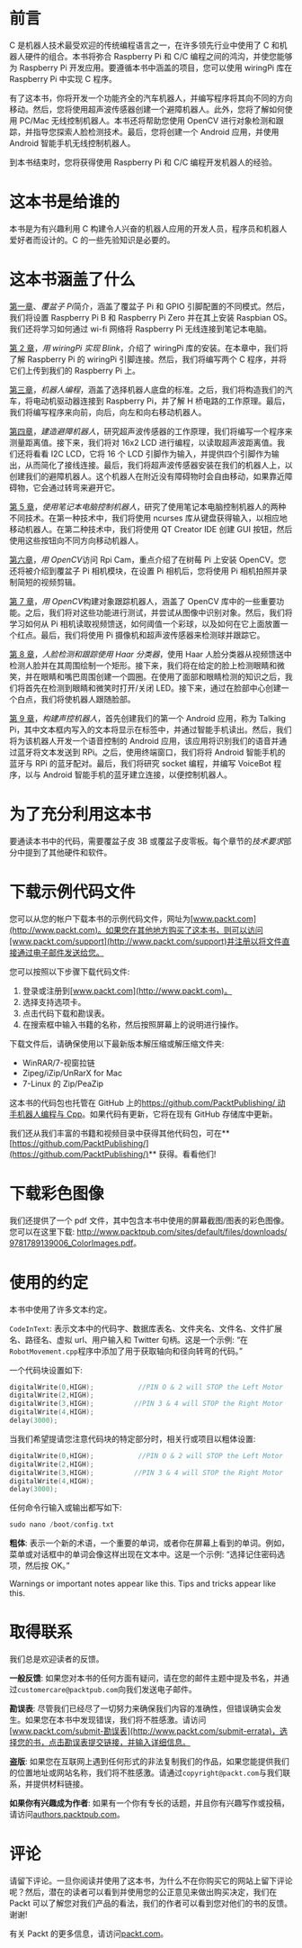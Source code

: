 # 前言

C 是机器人技术最受欢迎的传统编程语言之一，在许多领先行业中使用了 C 和机器人硬件的组合。本书将弥合 Raspberry Pi 和 C/C 编程之间的鸿沟，并使您能够为 Raspberry Pi 开发应用。要遵循本书中涵盖的项目，您可以使用 wiringPi 库在 Raspberry Pi 中实现 C 程序。

有了这本书，你将开发一个功能齐全的汽车机器人，并编写程序将其向不同的方向移动。然后，您将使用超声波传感器创建一个避障机器人。此外，您将了解如何使用 PC/Mac 无线控制机器人。本书还将帮助您使用 OpenCV 进行对象检测和跟踪，并指导您探索人脸检测技术。最后，您将创建一个 Android 应用，并使用 Android 智能手机无线控制机器人。

到本书结束时，您将获得使用 Raspberry Pi 和 C/C 编程开发机器人的经验。

# 这本书是给谁的

本书是为有兴趣利用 C 构建令人兴奋的机器人应用的开发人员，程序员和机器人爱好者而设计的。C 的一些先验知识是必要的。

# 这本书涵盖了什么

[第一章](01.html)、*覆盆子 Pi*简介，涵盖了覆盆子 Pi 和 GPIO 引脚配置的不同模式。然后，我们将设置 Raspberry Pi B 和 Raspberry Pi Zero 并在其上安装 Raspbian OS。我们还将学习如何通过 wi-fi 网络将 Raspberry Pi 无线连接到笔记本电脑。

[第 2 章](02.html)，*用 wiringPi 实现 Blink*，介绍了 wiringPi 库的安装。在本章中，我们将了解 Raspberry Pi 的 wiringPi 引脚连接。然后，我们将编写两个 C 程序，并将它们上传到我们的 Raspberry Pi 上。

[第三章](03.html)，*机器人编程*，涵盖了选择机器人底盘的标准。之后，我们将构造我们的汽车，将电动机驱动器连接到 Raspberry Pi，并了解 H 桥电路的工作原理。最后，我们将编写程序来向前，向后，向左和向右移动机器人。

[第四章](04.html)，*建造避障机器人*，研究超声波传感器的工作原理，我们将编写一个程序来测量距离值。接下来，我们将对 16x2 LCD 进行编程，以读取超声波距离值。我们还将看看 I2C LCD，它将 16 个 LCD 引脚作为输入，并提供四个引脚作为输出，从而简化了接线连接。最后，我们将超声波传感器安装在我们的机器人上，以创建我们的避障机器人。这个机器人在附近没有障碍物时会自由移动，如果靠近障碍物，它会通过转弯来避开它。

[第 5 章](05.html)，*使用笔记本电脑控制机器人*，研究了使用笔记本电脑控制机器人的两种不同技术。在第一种技术中，我们将使用 ncurses 库从键盘获得输入，以相应地移动机器人。在第二种技术中，我们将使用 QT Creator IDE 创建 GUI 按钮，然后使用这些按钮向不同方向移动机器人。

[第六章](06.html)，*用 OpenCV*访问 Rpi Cam，重点介绍了在树莓 Pi 上安装 OpenCV。您还将被介绍到覆盆子 Pi 相机模块，在设置 Pi 相机后，您将使用 Pi 相机拍照并录制简短的视频剪辑。

[第 7 章](07.html)，*用 OpenCV*构建对象跟踪机器人，涵盖了 OpenCV 库中的一些重要功能。之后，我们将对这些功能进行测试，并尝试从图像中识别对象。然后，我们将学习如何从 Pi 相机读取视频馈送，如何阈值一个彩球，以及如何在它上面放置一个红点。最后，我们将使用 Pi 摄像机和超声波传感器来检测球并跟踪它。

[第 8 章](08.html)，*人脸检测和跟踪使用 Haar 分类器*，使用 Haar 人脸分类器从视频馈送中检测人脸并在其周围绘制一个矩形。接下来，我们将在给定的脸上检测眼睛和微笑，并在眼睛和嘴巴周围创建一个圆圈。在使用了面部和眼睛检测的知识之后，我们将首先在检测到眼睛和微笑时打开/关闭 LED。接下来，通过在脸部中心创建一个白点，我们将使机器人跟随脸部。

[第 9 章](09.html)，*构建声控机器人*，首先创建我们的第一个 Android 应用，称为 Talking Pi，其中文本框内写入的文本将显示在标签中，并通过智能手机读出。然后，我们将为该机器人开发一个语音控制的 Android 应用，该应用将识别我们的语音并通过蓝牙将文本发送到 RPi。之后，使用终端窗口，我们将将 Android 智能手机的蓝牙与 RPi 的蓝牙配对。最后，我们将研究 socket 编程，并编写 VoiceBot 程序，以与 Android 智能手机的蓝牙建立连接，以便控制机器人。

# 为了充分利用这本书

要通读本书中的代码，需要覆盆子皮 3B 或覆盆子皮零板。每个章节的*技术要求*部分中提到了其他硬件和软件。

# 下载示例代码文件

您可以从您的帐户下载本书的示例代码文件，网址为[www.packt.com](http://www.packt.com)。如果您在其他地方购买了这本书，则可以访问[www.packt.com/support](http://www.packt.com/support)并注册以将文件直接通过电子邮件发送给您。

您可以按照以下步骤下载代码文件:

1.  登录或注册到[www.packt.com](http://www.packt.com)。
2.  选择支持选项卡。
3.  点击代码下载和勘误表。
4.  在搜索框中输入书籍的名称，然后按照屏幕上的说明进行操作。

下载文件后，请确保使用以下最新版本解压缩或解压缩文件夹:

*   WinRAR/7-视窗拉链
*   Zipeg/iZip/UnRarX for Mac
*   7-Linux 的 Zip/PeaZip

这本书的代码包也托管在 GitHub 上的[https://github.com/PacktPublishing/ 动手机器人编程与 Cpp](https://github.com/PacktPublishing/Hands-On-Robotics-Programming-with-Cpp)。如果代码有更新，它将在现有 GitHub 存储库中更新。

我们还从我们丰富的书籍和视频目录中获得其他代码包，可在**[https://github.com/PacktPublishing/](https://github.com/PacktPublishing/)** 获得。看看他们!

# 下载彩色图像

我们还提供了一个 pdf 文件，其中包含本书中使用的屏幕截图/图表的彩色图像。您可以在这里下载: [http://www.packtpub.com/sites/default/files/downloads/ 9781789139006_ColorImages.pdf](http://www.packtpub.com/sites/default/files/downloads/9781789139006_ColorImages.pdf)。

# 使用的约定

本书中使用了许多文本约定。

`CodeInText`: 表示文本中的代码字、数据库表名、文件夹名、文件名、文件扩展名、路径名、虚拟 url、用户输入和 Twitter 句柄。这是一个示例: “在`RobotMovement.cpp`程序中添加了用于获取轴向和径向转弯的代码。”

一个代码块设置如下:

```cpp
digitalWrite(0,HIGH);           //PIN O & 2 will STOP the Left Motor
digitalWrite(2,HIGH);
digitalWrite(3,HIGH);          //PIN 3 & 4 will STOP the Right Motor
digitalWrite(4,HIGH);
delay(3000);
```

当我们希望提请您注意代码块的特定部分时，相关行或项目以粗体设置:

```cpp
digitalWrite(0,HIGH);           //PIN O & 2 will STOP the Left Motor
digitalWrite(2,HIGH);
digitalWrite(3,HIGH);          //PIN 3 & 4 will STOP the Right Motor
digitalWrite(4,HIGH);
delay(3000);
```

任何命令行输入或输出都写如下:

```cpp
sudo nano /boot/config.txt
```

**粗体**: 表示一个新的术语，一个重要的单词，或者你在屏幕上看到的单词。例如，菜单或对话框中的单词会像这样出现在文本中。这是一个示例: “选择记住密码选项，然后按 OK。”

Warnings or important notes appear like this. Tips and tricks appear like this.

# 取得联系

我们总是欢迎读者的反馈。

**一般反馈**: 如果您对本书的任何方面有疑问，请在您的邮件主题中提及书名，并通过`customercare@packtpub.com`向我们发送电子邮件。

**勘误表**: 尽管我们已经尽了一切努力来确保我们内容的准确性，但错误确实会发生。如果您在本书中发现错误，我们将不胜感激。请访问[www.packt.com/submit-勘误表](http://www.packt.com/submit-errata)，选择您的书，点击勘误表提交链接，并输入详细信息。

**盗版**: 如果您在互联网上遇到任何形式的非法复制我们的作品，如果您能提供我们的位置地址或网站名称，我们将不胜感激。请通过`copyright@packt.com`与我们联系，并提供材料链接。

**如果你有兴趣成为作者**: 如果有一个你有专长的话题，并且你有兴趣写作或投稿，请访问[authors.packtpub.com](http://authors.packtpub.com/)。

# 评论

请留下评论。一旦你阅读并使用了这本书，为什么不在你购买它的网站上留下评论呢？然后，潜在的读者可以看到并使用您的公正意见来做出购买决定，我们在 Packt 可以了解您对我们产品的看法，我们的作者可以看到您对他们的书的反馈。谢谢!

有关 Packt 的更多信息，请访问[packt.com](http://www.packt.com/)。